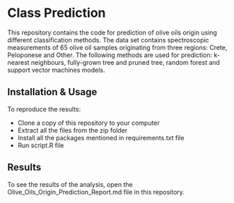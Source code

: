 # Class Prediction
This repository contains the code for prediction of olive oils origin using different classification methods. The data set contains spectroscopic measurements of 65 olive oil samples originating from three regions: Crete, Peloponese and Other. The following methods are used for prediction: k-nearest neighbours, fully-grown tree and pruned tree, random forest and support vector machines models.

## Installation & Usage
To reproduce the results:
* Clone a copy of this repository to your computer
* Extract all the files from the zip folder
* Install all the packages mentioned in requirements.txt file
* Run script.R file

## Results
To see the results of the analysis, open the Olive_Oils_Origin_Prediction_Report.md file in this repository.



